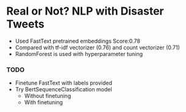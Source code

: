 # Real or Not? NLP with Disaster Tweets

- Used FastText pretrained embeddings Score:0.78
- Compared with tf-idf vectorizer (0.76) and count vectorizer (0.71)
- RandomForest is used with hyperparameter tuning

### TODO

- Finetune FastText with labels provided
- Try BertSequenceClassification model
  - Without finetuning
  - With finetuning
